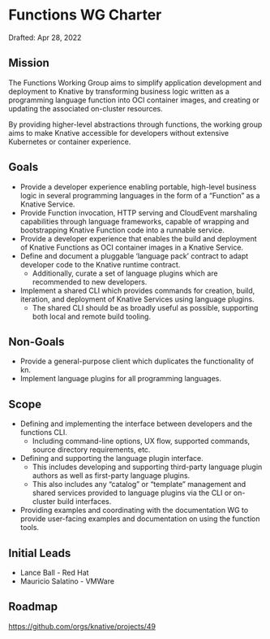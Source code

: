 # Functions WG Charter

Drafted: Apr 28, 2022

## Mission
The Functions Working Group aims to simplify application development and deployment to Knative by transforming business logic written as a programming language function into OCI container images, and creating or updating the associated on-cluster resources.

By providing higher-level abstractions through functions, the working group aims to make Knative accessible for developers without extensive Kubernetes or container experience.

## Goals
- Provide a developer experience enabling portable, high-level business logic in several programming languages in the form of a “Function” as a Knative Service.
- Provide Function invocation, HTTP serving and CloudEvent marshaling capabilities through language frameworks, capable of wrapping and bootstrapping Knative Function code into a runnable service.
- Provide a developer experience that enables the build and deployment of Knative Functions as OCI container images in a Knative Service.
- Define and document a pluggable ‘language pack’ contract to adapt developer code to the Knative runtime contract.
  - Additionally, curate a set of language plugins which are recommended to new developers.
- Implement a shared CLI which provides commands for creation, build, iteration, and deployment of Knative Services using language plugins.
  - The shared CLI should be as broadly useful as possible, supporting both local and remote build tooling.

## Non-Goals
- Provide a general-purpose client which duplicates the functionality of kn.
- Implement language plugins for all programming languages.

## Scope
- Defining and implementing the interface between developers and the functions CLI.
  - Including command-line options, UX flow, supported commands, source directory requirements, etc.
- Defining and supporting the language plugin interface.
  - This includes developing and supporting third-party language plugin authors as well as first-party language plugins.
  - This also includes any “catalog” or “template” management and shared services provided to language plugins via the CLI or on-cluster build interfaces.
- Providing examples and coordinating with the documentation WG to provide user-facing examples and documentation on using the function tools.

## Initial Leads
- Lance Ball - Red Hat
- Mauricio Salatino - VMWare

## Roadmap
https://github.com/orgs/knative/projects/49

